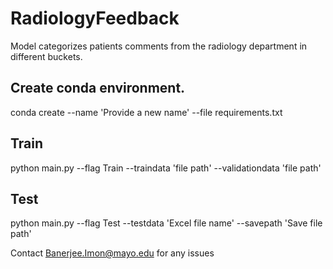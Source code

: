 # RadiologyFeedback

Model categorizes patients comments from the radiology department in different buckets. 

## Create conda environment.
conda create --name 'Provide a new name' --file requirements.txt

## Train
python main.py --flag Train --traindata 'file path' --validationdata 'file path'

## Test
python main.py --flag Test --testdata 'Excel file name' --savepath 'Save file path'

Contact Banerjee.Imon@mayo.edu for any issues
